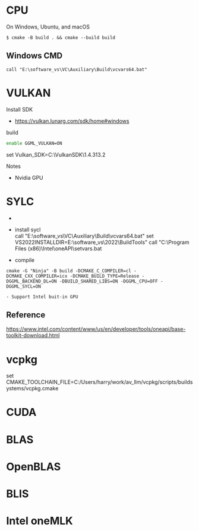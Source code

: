 # CPU

On Windows, Ubuntu, and macOS
``` ssh 
$ cmake -B build . && cmake --build build
```

## Windows CMD
```
call "E:\software_vs\VC\Auxiliary\Build\vcvars64.bat"
```


# VULKAN
Install SDK
+ https://vulkan.lunarg.com/sdk/home#windows

build
``` sh
enable GGML_VULKAN=ON
```
set Vulkan_SDK=C:\VulkanSDK\1.4.313.2

Notes
- Nvidia GPU

# SYLC
- 

- install sycl  
call "E:\software_vs\VC\Auxiliary\Build\vcvars64.bat"
set VS2022INSTALLDIR=E:\software_vs\2022\BuildTools"
call "C:\Program Files (x86)\Intel\oneAPI\setvars.bat

- compile
```
cmake -G "Ninja" -B build -DCMAKE_C_COMPILER=cl -DCMAKE_CXX_COMPILER=icx -DCMAKE_BUILD_TYPE=Release -DGGML_BACKEND_DL=ON -DBUILD_SHARED_LIBS=ON -DGGML_CPU=OFF -DGGML_SYCL=ON 
```


	- Support Intel buit-in GPU

## Reference
https://www.intel.com/content/www/us/en/developer/tools/oneapi/base-toolkit-download.html


# vcpkg
set CMAKE_TOOLCHAIN_FILE=C:/Users/harry/work/av_llm/vcpkg/scripts/buildsystems/vcpkg.cmake

# CUDA

# BLAS


# OpenBLAS


# BLIS


# Intel oneMLK




